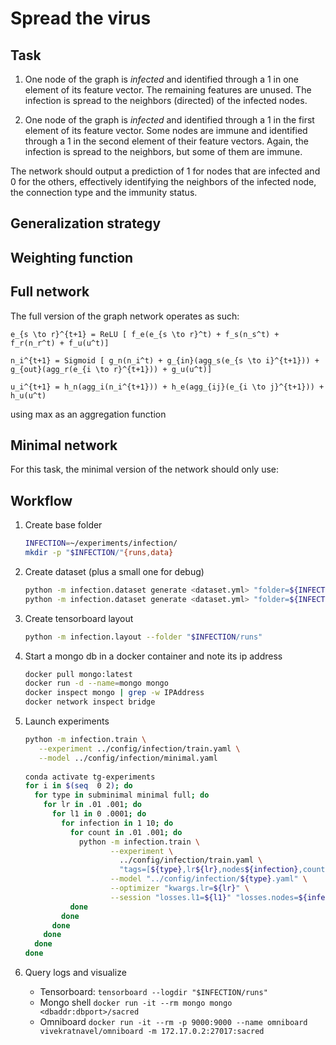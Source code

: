 # Spread the virus

## Task
1. One node of the graph is _infected_ and identified through a 1 in one element of its feature vector. 
   The remaining features are unused. The infection is spread to the neighbors (directed) of the infected nodes.
   
2. One node of the graph is _infected_ and identified through a 1 in the first element of its feature vector. Some nodes
   are immune and identified through a 1 in the second element of their feature vectors. 
   Again, the infection is spread to the neighbors, but some of them are immune.
   
The network should output a prediction of 1 for nodes that are infected and 0 for the others, effectively
identifying the neighbors of the infected node, the connection type and the immunity status. 

## Generalization strategy

## Weighting function

## Full network
The full version of the graph network operates as such:
```
e_{s \to r}^{t+1} = ReLU [ f_e(e_{s \to r}^t) + f_s(n_s^t) + f_r(n_r^t) + f_u(u^t)]

n_i^{t+1} = Sigmoid [ g_n(n_i^t) + g_{in}(agg_s(e_{s \to i}^{t+1})) + g_{out}(agg_r(e_{i \to r}^{t+1})) + g_u(u^t)]

u_i^{t+1} = h_n(agg_i(n_i^{t+1})) + h_e(agg_{ij}(e_{i \to j}^{t+1})) + h_u(u^t)
```

using max as an aggregation function

## Minimal network
For this task, the minimal version of the network should only use:

## Workflow

1. Create base folder
    ```bash
    INFECTION=~/experiments/infection/
    mkdir -p "$INFECTION/"{runs,data}
    ```
2. Create dataset (plus a small one for debug)
    ```bash
    python -m infection.dataset generate <dataset.yml> "folder=${INFECTION}/data"
    python -m infection.dataset generate <dataset.yml> "folder=${INFECTION}/smalldata" datasets.{train,val}.num_samples=5000
    ```
3. Create tensorboard layout
    ```bash
    python -m infection.layout --folder "$INFECTION/runs"
    ```
    
4. Start a mongo db in a docker container and note its ip address
    ```bash
    docker pull mongo:latest
    docker run -d --name=mongo mongo
    docker inspect mongo | grep -w IPAddress
    docker network inspect bridge
    ```
   
5. Launch experiments
    ```bash
    python -m infection.train \
       --experiment ../config/infection/train.yaml \
       --model ../config/infection/minimal.yaml
       
    conda activate tg-experiments
    for i in $(seq  0 2); do
      for type in subminimal minimal full; do
        for lr in .01 .001; do
          for l1 in 0 .0001; do
            for infection in 1 10; do
              for count in .01 .001; do
                python -m infection.train \
                       --experiment \
                         ../config/infection/train.yaml \
                         "tags=[${type},lr${lr},nodes${infection},count${count},l1${l1}]" \
                       --model "../config/infection/${type}.yaml" \
                       --optimizer "kwargs.lr=${lr}" \
                       --session "losses.l1=${l1}" "losses.nodes=${infection}" "losses.count=${count}"
              done
            done
          done
        done
      done
    done
    ```
6. Query logs and visualize
   - Tensorboard: `tensorboard --logdir "$INFECTION/runs"`
   - Mongo shell `docker run -it --rm mongo mongo <dbaddr:dbport>/sacred`
   - Omniboard `docker run -it --rm -p 9000:9000 --name omniboard vivekratnavel/omniboard -m 172.17.0.2:27017:sacred`